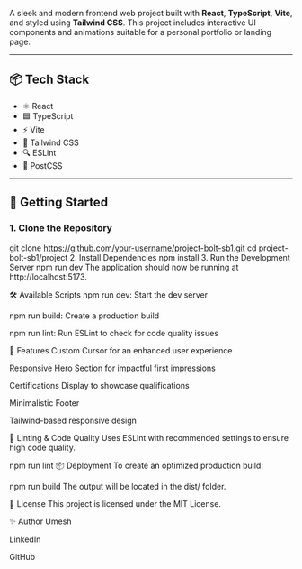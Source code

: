A sleek and modern frontend web project built with **React**, **TypeScript**, **Vite**, and styled using **Tailwind CSS**. This project includes interactive UI components and animations suitable for a personal portfolio or landing page.

---

## 📦 Tech Stack

- ⚛️ React
- 🟦 TypeScript
- ⚡ Vite
- 🎨 Tailwind CSS
- 🔍 ESLint
- 🧱 PostCSS

---


## 🚀 Getting Started

### 1. Clone the Repository

git clone https://github.com/your-username/project-bolt-sb1.git
cd project-bolt-sb1/project
2. Install Dependencies
npm install
3. Run the Development Server
npm run dev
The application should now be running at http://localhost:5173.

🛠️ Available Scripts
npm run dev: Start the dev server

npm run build: Create a production build

npm run lint: Run ESLint to check for code quality issues

🌟 Features
Custom Cursor for an enhanced user experience

Responsive Hero Section for impactful first impressions

Certifications Display to showcase qualifications

Minimalistic Footer

Tailwind-based responsive design

🧪 Linting & Code Quality
Uses ESLint with recommended settings to ensure high code quality.

npm run lint
📦 Deployment
To create an optimized production build:

npm run build
The output will be located in the dist/ folder.

📄 License
This project is licensed under the MIT License.

✨ Author
Umesh

LinkedIn

GitHub
